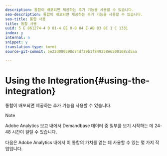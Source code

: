```yaml
---
description: 통합이 배포되면 제공하는 추가 기능을 사용할 수 있습니다.
seo-description: 통합이 배포되면 제공하는 추가 기능을 사용할 수 있습니다.
seo-title: 통합 사용
title: 통합 사용
uuid: 5 E 861274-4 D 81-4 EE 0-B 84 E-AB 83 BC 1 C 1331
index: y
internal: n
snippet: y
translation-type: tm+mt
source-git-commit: 5e22d080398d74df29b1f849258e6500168cd5aa

---
```



# Using the Integration{#using-the-integration}

통합이 배포되면 제공하는 추가 기능을 사용할 수 있습니다.

>[!NOTE]
>
>Adobe Analytics 보고 내에서 Demandbase 데이터 중 일부를 보기 시작하는 데 24-48 시간이 걸릴 수 있습니다.

다음은 Adobe Analytics 내에서 이 통합의 가치를 얻는 데 사용할 수 있는 몇 가지 작업입니다.

